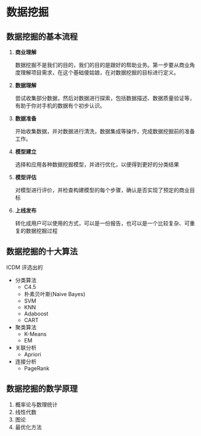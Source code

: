 # 数据挖掘

## 数据挖掘的基本流程

1. **商业理解**

   数据挖掘不是我们的目的，我们的目的是跟好的帮助业务。第一步要从商业角度理解项目需求，在这个基础傻姑娘，在对数据挖掘的目标进行定义。

2. **数据理解**

   尝试收集部分数据，然后对数据进行探索，包括数据描述、数据质量验证等，有助于你对手机的数据有个初步认识。

3. **数据准备**

   开始收集数据，并对数据进行清洗，数据集成等操作，完成数据挖掘前的准备工作。

4. **模型建立**

   选择和应用各种数据挖掘模型，并进行优化，以便得到更好的分类结果

5. **模型评估**

   对模型进行评价，并检查构建模型的每个步骤，确认是否实现了预定的商业目标

6. **上线发布**

   转化成用户可以使用的方式，可以是一份报告，也可以是一个比较复杂、可重复的数据挖掘过程



## 数据挖掘的十大算法

ICDM 评选出的

- 分类算法
  - C4.5
  - 朴素贝叶斯(Naive Bayes)
  - SVM
  - KNN
  - Adaboost
  - CART
- 聚类算法
  - K-Means
  - EM
- 关联分析
  - Apriori
- 连接分析
  - PageRank



## 数据挖掘的数学原理

1. 概率论与数理统计
2. 线性代数
3. 图论
4. 最优化方法